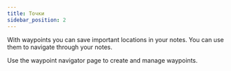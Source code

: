 ```yaml
---
title: Точки
sidebar_position: 2
---
```


With waypoints you can save important locations in your notes. You can use them to navigate through your notes.

Use the waypoint navigator page to create and manage waypoints.
